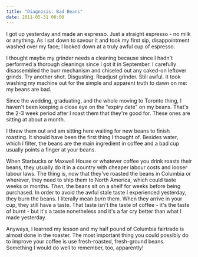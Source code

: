 ```yaml
---
title: "Diagnosis: Bad Beans"
date: 2011-05-31 00:00
---
```


<import><p>I got up yesterday and made an espresso. Just a straight espresso - no milk or anything. As I sat down to savour it and took my first sip, disappointment washed over my face; I looked down at a truly awful cup of espresso. </p>
<p>I thought maybe my grinder needs a cleaning because since I hadn't performed a thorough cleanings since I got it in September. I carefully disassembled the burr mechanism and chiseled out any caked-on leftover grinds. Try another shot. Disgusting. Readjust grinder. Still awful. It took washing my machine out for the simple and apparent truth to dawn on me: my beans are bad.</p>
<p>Since the wedding, graduating, and the whole moving to Toronto thing, I haven't been keeping a close eye on the "expiry date" on my beans. That's the 2-3 week period after I roast them that they're good for. These ones are sitting at about a month.</p>
<p>I threw them out and am sitting here waiting for new beans to finish roasting. It should have been the first thing I thought of. Besides water, which I filter, the beans are the main ingredient in coffee and a bad cup usually points a finger at your beans.</p>
<p>When Starbucks or Maxwell House or whatever coffee you drink roasts their beans, they usually do it in a country with cheaper labour costs and looser labour laws. The thing is, now that they've roasted the beans in Columbia or wherever, they need to ship them to North America, which could taste weeks or months. <em>Then</em>, the beans sit on a shelf for weeks before being purchased. In order to avoid the awful stale taste I experienced yesterday, they burn the beans. I literally mean <em>burn</em> them. When they arrive in your cup, they still have a taste. That taste isn't the taste of coffee - it's the taste of burnt - but it's a taste nonetheless and it's a far cry better than what I made yesterday.</p>
<p>Anyways, I learned my lesson and my half pound of Columbia fairtrade is almost done in the roaster. The most important thing you could possibly do to improve your coffee is use fresh-roasted, fresh-ground beans. Something I would do well to remember, too, apparently!</p></import>

<!-- more -->

